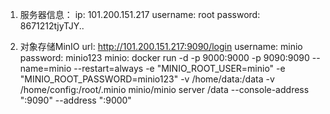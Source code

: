 1. 服务器信息：
ip: 101.200.151.217
username: root
password: 8671212tjyTJY..

2. 对象存储MinIO
url: http://101.200.151.217:9090/login
username: minio
password: minio123
minio: docker run -d -p 9000:9000 -p 9090:9090 --name=minio --restart=always -e "MINIO_ROOT_USER=minio" -e "MINIO_ROOT_PASSWORD=minio123" -v /home/data:/data -v /home/config:/root/.minio  minio/minio server /data --console-address ":9090" --address ":9000"
